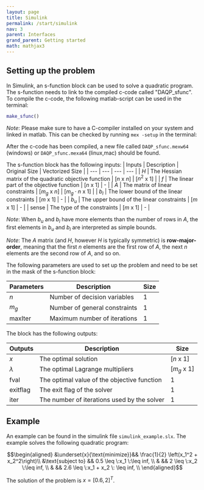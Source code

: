 ```yaml
---
layout: page
title: Simulink 
permalink: /start/simulink
nav: 3 
parent: Interfaces 
grand_parent: Getting started 
math: mathjax3
---
```



## Setting up the problem
In Simulink, an s-function block can be used to solve a quadratic program. The s-function needs to link to the compiled c-code called "DAQP_sfunc". To compile the c-code, the following matlab-script can be used in the terminal:

```matlab
make_sfunc()
```

_Note_: Please make sure to have a C-compiler installed on your system and linked in matlab. This can be checked by running ``mex -setup`` in the terminal:

After the c-code has been compiled, a new file called ``DAQP_sfunc.mexw64`` (windows) or ``DAQP_sfunc.mexa64`` (linux,mac) should be found.

The s-function block has the following inputs:
| Inputs | Description | Original Size | Vectorized Size |
| --- | --- | --- | --- |
| $H$ | The Hessian matrix of the quadratic objective function | [$n$ x $n$] | [$n^2$ x 1] |
| $f$ | The linear part of the objective function | [$n$ x 1] | - |
| $A$ | The matrix of linear constraints | [$m_g$ x $n$] | [$m_g\cdot n$ x 1] |
| $b_l$ | The lower bound of the linear constraints | [$m$ x 1] | - |
| $b_u$ | The upper bound of the linear constraints | [$m$ x 1] | - |
| sense | The type of the constraints | [$m$ x 1] | - |

_Note_: When $b_u$ and $b_l$ have more elements than the number of rows in $A$, the first elements in $b_u$ and $b_l$ are interpreted as simple bounds. 

_Note_: The $A$ matrix (and $H$, however $H$ is typically symmetric) is **row-major-order**, meaning that the first $n$ elements are the first row of $A$, the next $n$ elements are the second row of $A$, and so on.

The following parameters are used to set up the problem and need to be set in the mask of the s-function block:

| Parameters | Description | Size |
| --- | --- | --- |
| $n$ | Number of decision variables | 1 |
| $m_g$ | Number of general constraints | 1 |
| maxIter | Maximum number of iterations | 1 |

The block has the following outputs:

| Outputs | Description | Size |
| --- | --- | --- |
| $x$ | The optimal solution | [$n$ x 1] |
| $\lambda$ | The optimal Lagrange multipliers | [$m_g$ x 1] |
| fval | The optimal value of the objective function | 1 |
| exitflag | The exit flag of the solver | 1 |
| iter | The number of iterations used by the solver | 1 |


## Example

An example can be found in the simulink file ``simulink_example.slx``. The example solves the following quadratic program:

$$\begin{aligned}
&\underset{x}{\text{minimize}}&& \frac{1}{2} \left(x_1^2 + x_2^2\right)\\
&\text{subject to} && 0.5 \leq \:x_1 \:\leq inf, \\
& && 2 \leq \:x_2 \:\leq inf, \\
& && 2.6 \leq \:x_1 + x_2 \: \leq inf, \\
\end{aligned}$$

The solution of the problem is $x = [0.6, 2]^T$.